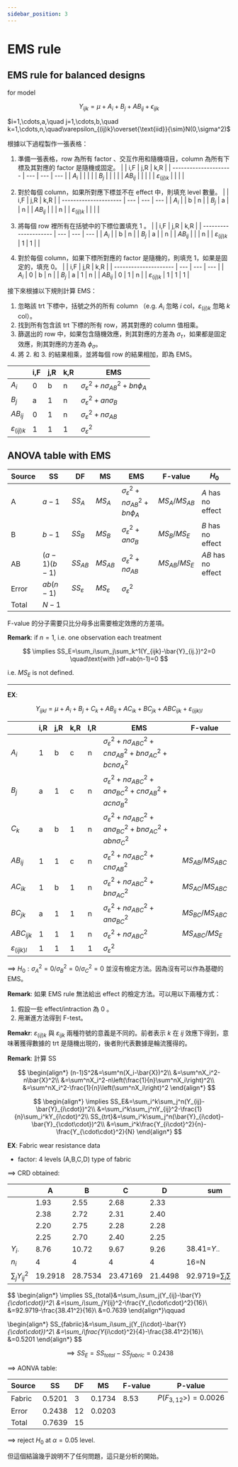 ```yaml
---
sidebar_position: 3
---
```


# EMS rule

## EMS rule for balanced designs

for model

$$
Y_{ijk} = \mu + A_i + B_j + AB_{ij} + \epsilon_{{ij}k}
$$

$i=1,\cdots,a,\quad j=1,\cdots,b,\quad k=1,\cdots,n,\quad\varepsilon_{(ij)k}\overset{\text{iid}}{\sim}N(0,\sigma^2)$

根據以下過程製作一張表格：
1. 準備一張表格，row 為所有 factor 、交互作用和隨機項目，column 為所有下標及其對應的 factor 是隨機或固定。
   |                       | i,F | j,R | k,R |
   | --------------------- | --- | --- | --- |
   | $A_i$                 |     |     |     |
   | $B_j$                 |     |     |     |
   | $AB_{ij}$             |     |     |     |
   | $\varepsilon_{(ij)k}$ |     |     |     |


2. 對於每個 column，如果所對應下標並不在 effect 中，則填充 level 數量。
   |                       | i,F | j,R | k,R |
   | --------------------- | --- | --- | --- |
   | $A_i$                 |     | b   | n   |
   | $B_j$                 | a   |     | n   |
   | $AB_{ij}$             |     |     | n   |
   | $\varepsilon_{(ij)k}$ |     |     |     |


3. 將每個 row 裡所有在括號中的下標位置填充 1 。
   |                       | i,F | j,R | k,R |
   | --------------------- | --- | --- | --- |
   | $A_i$                 |     | b   | n   |
   | $B_j$                 | a   |     | n   |
   | $AB_{ij}$             |     |     | n   |
   | $\varepsilon_{(ij)k}$ | 1   | 1   |     |

4. 對於每個 column，如果下標所對應的 factor 是隨機的，則填充 1，如果是固定的，填充 0。
   |                       | i,F | j,R | k,R |
   | --------------------- | --- | --- | --- |
   | $A_i$                 | 0   | b   | n   |
   | $B_j$                 | a   | 1   | n   |
   | $AB_{ij}$             | 0   | 1   | n   |
   | $\varepsilon_{(ij)k}$ | 1   | 1   | 1   |

接下來根據以下規則計算 EMS：
1. 忽略該 trt 下標中，括號之外的所有 column （e.g. $A_i$ 忽略 $i$ col，$\varepsilon_{(ij)k}$ 忽略 $k$ col）。
2. 找到所有包含該 trt 下標的所有 row，將其對應的 column 值相乘。
3. 篩選出的 row 中，如果包含隨機效應，則其對應的方差為 $\sigma_\tau$，如果都是固定效應，則其對應的方差為 $\phi_\sigma$。
4. 將 2. 和 3. 的結果相乘，並將每個 row 的結果相加，即為 EMS。

|                       | i,F | j,R | k,R | EMS                                            |
| --------------------- | --- | --- | --- | ---------------------------------------------- |
| $A_i$                 | 0   | b   | n   | $\sigma_\varepsilon^2+n\sigma^2_{AB}+bn\phi_A$ |
| $B_j$                 | a   | 1   | n   | $\sigma_\varepsilon^2+an\sigma_B$              |
| $AB_{ij}$             | 0   | 1   | n   | $\sigma_\varepsilon^2+n\sigma_{AB}$            |
| $\varepsilon_{(ij)k}$ | 1   | 1   | 1   | $\sigma_\varepsilon^2$                         |

## ANOVA table with EMS

| Source | SS           | DF                 | MS                 | EMS                                            | F-value        | $H_0$              |
| ------ | ------------ | ------------------ | ------------------ | ---------------------------------------------- | -------------- | ------------------ |
| A      | $a-1$        | $SS_A$             | $MS_A$             | $\sigma_\varepsilon^2+n\sigma^2_{AB}+bn\phi_A$ | $MS_A/MS_{AB}$ | $A$ has no effect  |
| B      | $b-1$        | $SS_B$             | $MS_B$             | $\sigma_\varepsilon^2+an\sigma_B$              | $MS_B/MS_E$    | $B$ has no effect  |
| AB     | $(a-1)(b-1)$ | $SS_{AB}$          | $MS_{AB}$          | $\sigma_\varepsilon^2+n\sigma_{AB}$            | $MS_{AB}/MS_E$ | $AB$ has no effect |
| Error  | $ab(n-1)$    | $SS_{\varepsilon}$ | $MS_{\varepsilon}$ | $\sigma_\varepsilon^2$                         |                |                    |
| Total  | $N-1$        |                    |                    |                                                |                |                    |

F-value 的分子需要只比分母多出需要檢定效應的方差項。

**Remark**: if $n=1$, i.e. one observation each treatment

$$
\implies SS_E=\sum_i\sum_j\sum_k^1(Y_{ijk}-\bar{Y}_{ij.})^2=0 \quad\text{with }df=ab(n-1)=0
$$

i.e. $MS_E$ is not defined.

---

**EX**: 

$$
Y_{ijkl} = \mu + A_i + B_j + C_k + AB_{ij} + AC_{ik} + BC_{jk} + ABC_{ijk} + \varepsilon_{(ijk)l}
$$

|                        | i,R | j,R | k,R | l,R | EMS                                                                                  | F-value            |
| ---------------------- | --- | --- | --- | --- | ------------------------------------------------------------------------------------ | ------------------ |
| $A_i$                  | 1   | b   | c   | n   | $\sigma_\varepsilon^2+n\sigma^2_{ABC}+cn\sigma^2_{AB}+bn\sigma^2_{AC}+bcn\sigma^2_A$ |                    |
| $B_j$                  | a   | 1   | c   | n   | $\sigma_\varepsilon^2+n\sigma^2_{ABC}+an\sigma^2_{BC}+cn\sigma^2_{AB}+acn\sigma^2_B$ |                    |
| $C_k$                  | a   | b   | 1   | n   | $\sigma_\varepsilon^2+n\sigma^2_{ABC}+an\sigma^2_{BC}+bn\sigma^2_{AC}+abn\sigma^2_C$ |                    |
| $AB_{ij}$              | 1   | 1   | c   | n   | $\sigma_\varepsilon^2+n\sigma^2_{ABC}+cn\sigma^2_{AB}$                               | $MS_{AB}/MS_{ABC}$ |
| $AC_{ik}$              | 1   | b   | 1   | n   | $\sigma_\varepsilon^2+n\sigma^2_{ABC}+bn\sigma^2_{AC}$                               | $MS_{AC}/MS_{ABC}$ |
| $BC_{jk}$              | a   | 1   | 1   | n   | $\sigma_\varepsilon^2+n\sigma^2_{ABC}+an\sigma^2_{BC}$                               | $MS_{BC}/MS_{ABC}$ |
| $ABC_{ijk}$            | 1   | 1   | 1   | n   | $\sigma_\varepsilon^2+n\sigma^2_{ABC}$                                               | $MS_{ABC}/MS_E$    |
| $\varepsilon_{(ijk)l}$ | 1   | 1   | 1   | 1   | $\sigma_\varepsilon^2$                                                               |                    |

$\implies$ $H_0:\sigma^2_A=0/\sigma^2_B=0/\sigma^2_C=0$ 並沒有檢定方法。因為沒有可以作為基礎的 EMS。

**Remark**: 如果 EMS rule 無法給出 effect 的檢定方法。可以用以下兩種方式：
1. 假設一些 effect/intraction 為 0 。
2. 用漸進方法得到 F-test。

**Remakr**: $\varepsilon_{(ij)k}$ 與 $\varepsilon_{ijk}$ 兩種符號的意義是不同的。前者表示 $k$ 在 $ij$ 效應下得到，意味著獲得數據的 trt 是隨機出現的，後者則代表數據是輪流獲得的。

**Remark**: 計算 SS 

$$
\begin{align*}
    (n-1)S^2&=\sum^n(X_i-\bar{X})^2\\
    &=\sum^nX_i^2-n\bar{X}^2\\
    &=\sum^nX_i^2-n\left(\frac{1}{n}\sum^nX_i\right)^2\\
    &=\sum^nX_i^2-\frac{1}{n}\left(\sum^nX_i\right)^2
\end{align*}
$$

$$
\begin{align*}
    \implies SS_E&=\sum_i^k\sum_j^n(Y_{ij}-\bar{Y}_{i\cdot})^2\\
    &=\sum_i^k\sum_j^nY_{ij}^2-\frac{1}{n}\sum_i^kY_{i\cdot}^2\\
    SS_{trt}&=\sum_i^k\sum_j^n(\bar{Y}_{i\cdot}-\bar{Y}_{\cdot\cdot})^2\\
    &=\sum_i^k\frac{Y_{i\cdot}^2}{n}-\frac{Y_{\cdot\cdot}^2}{N}
\end{align*}
$$

**EX**: Fabric wear resistance data

- factor: 4 levels (A,B,C,D) type of fabric

$\implies$ CRD obtained:

|                   | A       | B       | C        | D       | sum                             |
| ----------------- | ------- | ------- | -------- | ------- | ------------------------------- |
|                   | 1.93    | 2.55    | 2.68     | 2.33    |                                 |
|                   | 2.38    | 2.72    | 2.31     | 2.40    |                                 |
|                   | 2.20    | 2.75    | 2.28     | 2.28    |                                 |
|                   | 2.25    | 2.70    | 2.40     | 2.25    |                                 |
| $Y_{i\cdot}$      | 8.76    | 10.72   | 9.67     | 9.26    | 38.41=$Y_{\cdot\cdot}$          |
| $n_i$             | 4       | 4       | 4        | 4       | 16=N                            |
| $\sum_j Y_{ij}^2$ | 19.2918 | 28.7534 | 23.47169 | 21.4498 | 92.9719=$\sum_i\sum_j Y_{ij}^2$ |

$$
\begin{align*}
   \implies SS_{total}&=\sum_i\sum_j(Y_{ij}-\bar{Y}_{\cdot\cdot})^2\\
   &=\sum_i\sum_jY_{ij}^2-\frac{Y_{\cdot\cdot}^2}{16}\\
   &=92.9719-\frac{38.41^2}{16}\\
   &=0.7639
\end{align*}\qquad


\begin{align*}
   SS_{fabriic}&=\sum_i\sum_j(Y_{i\cdot}-\bar{Y}_{\cdot\cdot})^2\\
   &=\sum_i\frac{Y_{i\cdot}^2}{4}-\frac{38.41^2}{16}\\
   &=0.5201
\end{align*}
$$

$$
\implies SS_E=SS_{total}-SS_{fabric}=0.2438
$$

$\implies$ AONVA table:

| Source | SS     | DF  | MS     | F-value | P-value               |
| ------ | ------ | --- | ------ | ------- | --------------------- |
| Fabric | 0.5201 | 3   | 0.1734 | 8.53    | $P(F_{3,12}>)=0.0026$ |
| Error  | 0.2438 | 12  | 0.0203 |         |                       |
| Total  | 0.7639 | 15  |        |         |                       |

$\implies$ reject $H_0$ at $\alpha=0.05$ level.

但這個結論幾乎說明不了任何問題，這只是分析的開始。